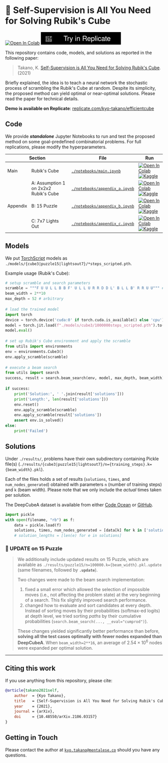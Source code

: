 # 🧩 Self-Supervision is All You Need for Solving Rubik's Cube 

[![Open In Colab](https://colab.research.google.com/assets/colab-badge.svg)](https://colab.research.google.com/github/kyo-takano/EfficientCube/blob/main/notebooks/main.ipynb) [![Try in Replicate](./imgs/replicate-badge.svg)](https://replicate.com/kyo-takano/efficientcube)

This repository contains code, models, and solutions as reported in the following paper:
> Takano, K. [Self-Supervision is All You Need for Solving Rubik's Cube](https://arxiv.org/abs/2106.03157). (2021) 

Briefly explained, the idea is to teach a neural network the stochastic process of scrambling the Rubik's Cube at random.
Despite its simplicity, the proposed method can yield optimal or near-optimal solutions.
Please read the paper for technical details.

**Demo is available on Replicate**: [replicate.com/kyo-takano/efficientcube](https://replicate.com/kyo-takano/efficientcube)

## Code
We provide ***standalone*** Jupyter Notebooks to run and test the proposed method on some goal-predefined combinatorial problems.
For full replications, please modify the hyperparameters.

<table>
    <thead>
        <tr>
            <th colspan=2>Section</th>
            <th>File</th>
            <th>Run</th>
        </tr>
    </thead>
    <tbody>
        <tr>
            <td rowspan=1>Main</td>
            <td>Rubik's Cube</td>
            <td>
                <a href="./notebooks/main.ipynb">
                    <code>./notebooks/main.ipynb</code>
                    <a>
            </td>
            <td>
                <a href="https://colab.research.google.com/github/kyo-takano/EfficientCube/blob/main/notebooks/main.ipynb" rel="nofollow" target="_blank">
                    <img src="https://colab.research.google.com/assets/colab-badge.svg" data-canonical-src="https://colab.research.google.com/assets/colab-badge.svg" alt="Open In Colab" style="max-width: 100%; min-height: 1rem;">
                </a>
                <a href="https://kaggle.com/kernels/welcome?src=https://github.com/kyo-takano/EfficientCube/blob/main/notebooks/main.ipynb" rel="nofollow" target="_self">
                    <img src="https://kaggle.com/static/images/open-in-kaggle.svg" alt="Kaggle">
                </a>
                <!-- <a href="https://console.paperspace.com/github/kyo-takano/EfficientCube/blob/main/notebooks/main.ipynb">
                    <img src="https://assets.paperspace.io/img/gradient-badge.svg" alt="Run on Gradient" />
                </a> -->
            </td>
        </tr>
        <tr>
            <td rowspan=3>Appendix</td>
            <td white-space="nowrap">A: Assumption 1 on 2x2x2 Rubik's Cube</td>
            <td>
                <a href="./notebooks/appendix_a.ipynb">
                    <code>./notebooks/appendix_a.ipynb</code>
                    <a>
            </td>
            <td>
                <a href="https://colab.research.google.com/github/kyo-takano/EfficientCube/blob/main/notebooks/appendix_a.ipynb" rel="nofollow" target="_blank">
                    <img src="https://colab.research.google.com/assets/colab-badge.svg" data-canonical-src="https://colab.research.google.com/assets/colab-badge.svg" alt="Open In Colab" style="max-width: 100%; min-height: 1rem;">
                </a>
                <a href="https://kaggle.com/kernels/welcome?src=https://github.com/kyo-takano/EfficientCube/blob/main/notebooks/main.ipynb" rel="nofollow" target="_self">
                    <img src="https://kaggle.com/static/images/open-in-kaggle.svg" alt="Kaggle">
                </a>
                <!-- <a href="https://console.paperspace.com/github/kyo-takano/EfficientCube/blob/main/notebooks/appendix_a.ipynb">
                    <img src="https://assets.paperspace.io/img/gradient-badge.svg" alt="Run on Gradient" />
                </a> -->
            </td>
        </tr>
        <tr>
            <td>B: 15 Puzzle</td>
            <td>
                <a href="./notebooks/appendix_b.ipynb">
                    <code>./notebooks/appendix_b.ipynb</code>
                    <a>
            </td>
            <td>
                <a href="https://colab.research.google.com/github/kyo-takano/EfficientCube/blob/main/notebooks/appendix_b.ipynb" rel="nofollow" target="_blank">
                    <img src="https://colab.research.google.com/assets/colab-badge.svg" data-canonical-src="https://colab.research.google.com/assets/colab-badge.svg" alt="Open In Colab" style="max-width: 100%; min-height: 1rem;">
                </a>
                <a href="https://kaggle.com/kernels/welcome?src=https://github.com/kyo-takano/EfficientCube/blob/main/notebooks/appendix_b.ipynb" rel="nofollow" target="_self">
                    <img src="https://kaggle.com/static/images/open-in-kaggle.svg" alt="Kaggle">
                </a>
                <!-- <a href="https://console.paperspace.com/github/kyo-takano/EfficientCube/blob/main/notebooks/appendix_b.ipynb">
                    <img src="https://assets.paperspace.io/img/gradient-badge.svg" alt="Run on Gradient" />
                </a> -->
            </td>
        </tr>
        <tr>
            <td>C: 7x7 Lights Out</td>
            <td>
                <a href="./notebooks/appendix_c.ipynb" target="_blank">
                    <code>./notebooks/appendix_c.ipynb</code>
                    <a>
            </td>
            <td>
                <a href="https://colab.research.google.com/github/kyo-takano/EfficientCube/blob/main/notebooks/appendix_c.ipynb" rel="nofollow" target="_blank"><img src="https://colab.research.google.com/assets/colab-badge.svg"
                        data-canonical-src="https://colab.research.google.com/assets/colab-badge.svg" alt="Open In Colab" style="max-width: 100%; min-height: 1rem;">
                </a>
                <a href="https://kaggle.com/kernels/welcome?src=https://github.com/kyo-takano/EfficientCube/blob/main/notebooks/appendix_c.ipynb" rel="nofollow" target="_self">
                    <img src="https://kaggle.com/static/images/open-in-kaggle.svg" alt="Kaggle">
                </a>
                <!-- <a href="https://console.paperspace.com/github/kyo-takano/EfficientCube/blob/main/notebooks/appendix_c.ipynb">
                    <img src="https://assets.paperspace.io/img/gradient-badge.svg" alt="Run on Gradient" />
                </a> -->
            </td>
        </tr>
    </tbody>
</table>

## Models
We put [TorchScript](https://pytorch.org/docs/stable/jit.html) models as `./models/{cube3|puzzle15|lightsout7}/*steps_scripted.pth`.

Example usage (Rubik's Cube):
```python
# setup scramble and search parameters
scramble = """F U U L L B B F' U L L U R R D D L' B L L B' R R U U""" # Scramble for current *human* world record 
beam_width = 2**10
max_depth = 52 # arbitrary

# load the trained model
import torch
device = torch.device('cuda:0' if torch.cuda.is_available() else 'cpu')
model = torch.jit.load(f"./models/cube3/1000000steps_scripted.pth").to(device)
model.eval()

# set up Rubik's Cube environment and apply the scramble
from utils import environments
env = environments.Cube3()
env.apply_scramble(scramble)

# execute a beam search
from utils import search
success, result = search.beam_search(env, model, max_depth, beam_width)

if success:
    print('Solution:', ' '.join(result['solutions']))
    print('Length:', len(result['solutions']))
    env.reset()
    env.apply_scramble(scramble)
    env.apply_scramble(result['solutions'])
    assert env.is_solved()
else:
    print('Failed')
```

## Solutions
Under `./results/`, problems have their own subdirectory containing Pickle file(s) (`./results/{cube3|puzzle15|lightsout7}/n={training_steps}.k={beam_width}.pkl`).

Each of the files holds a set of results (`solutions`, `times`, and `num_nodes_generated`) obtained with parameters `n` (number of training steps) and `k` (beam width). 
Please note that we only include the *actual* times taken per solution.

The DeepCubeA dataset is available from either [Code Ocean](http://doi.org/10.24433/CO.4958495.v1) or [GitHub](http://github.com/forestagostinelli/DeepCubeA/).

```python
import pickle
with open(filename, "rb") as f:
    data = pickle.load(f)
    solutions, times, num_nodes_generated = [data[k] for k in ['solutions', 'times', 'num_nodes_generated']]
    # solution_lengths = [len(e) for e in solutions]
```

### 📢 UPDATE on 15 Puzzle
> We additionally include updated results on 15 Puzzle, which are available as `./results/puzzle15/n=100000.k={beam_width}.pkl.update` (same filenames, followed by **`.update`**).
> 
> Two changes were made to the beam search implementation:
> 1. fixed a small error which allowed the selection of impossible moves (i.e., not affecting the problem state) at the very beginning of a search. This fix slightly improved search performance.
> 2. changed how to evaluate and sort candidates at every depth. \
> Instead of sorting moves by their probabilities (softmax-ed logits) at depth level, we tried sorting *paths* by their cumulative probabilities (`search.beam_search(..., __eval="cumprod")`).
> 
> These changes yielded significantly better performance than before, **solving all the test cases optimally with fewer nodes expanded than DeepCubeA**. When `beam_width=2**16`, an average of $2.54\times10^6$ nodes were expanded per optimal solution.

---

## Citing this work
If you use anything from this repository, please cite:
```bibtex
@article{takano2021self,
    author  = {Kyo Takano},
    title   = {Self-Supervision is All You Need for Solving Rubik's Cube},
    year    = {2021},
    journal = {arXiv},
    doi     = {10.48550/arXiv.2106.03157}
}
```
## Getting in Touch
Please contact the author at <code><a href="mailto:kyo.takano@mentalese.co" target="_blank">kyo.takano@mentalese.co</a></code> should you have any questions.
